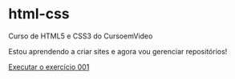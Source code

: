 # html-css
 Curso de HTML5 e CSS3 do CursoemVideo

 Estou aprendendo a criar sites e agora vou gerenciar repositórios!

<a href="https://alissondomingos.github.io/html-css/exercicios/ex001/index.html">Executar o exercício 001</a>